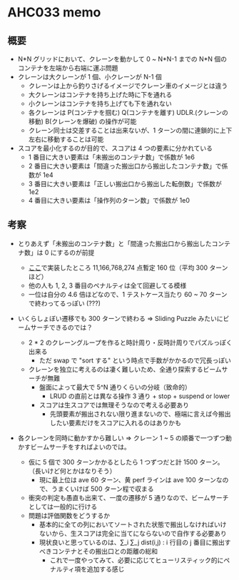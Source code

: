 # AHC033 memo

## 概要

- N\*N グリッドにおいて、クレーンを動かして 0 ~ N\*N-1 までの N\*N 個のコンテナを左端から右端に運ぶ問題
- クレーンは大クレーンが 1 個、小クレーンが N-1 個
  - クレーンは上から釣りさげるイメージでクレーン車のイメージとは違う
  - 大クレーンはコンテナを持ち上げた時に下を通れる
  - 小クレーンはコンテナを持ち上げても下を通れない
  - 各クレーンは P(コンテナを掴む) Q(コンテナを離す) UDLR.(クレーンの移動) B(クレーンを爆破) の操作が可能
  - クレーン同士は交差することは出来ないが、1 ターンの間に連鎖的に上下左右に移動することは可能
- スコアを最小化するのが目的で、スコアは 4 つの要素に分かれている
  - 1 番目に大きい要素は「未搬出のコンテナ数」で係数が 1e6
  - 2 番目に大きい要素は「間違った搬出口から搬出したコンテナ数」で係数が 1e4
  - 3 番目に大きい要素は「正しい搬出口から搬出した転倒数」で係数が 1e2
  - 4 番目に大きい要素は「操作列のターン数」で係数が 1e0

## 考察

- とりあえず「未搬出のコンテナ数」と「間違った搬出口から搬出したコンテナ数」は 0 にするのが前提

  - [ここ](https://github.com/thirofoo/AHC033/pull/2)で実装したところ 11,166,768,274 点暫定 160 位（平均 300 ターンほど）
  - 他の人も 1, 2, 3 番目のペナルティは全て回避してる模様
  - 一位は自分の 4.6 倍ほどなので、1 テストケース当たり 60 ~ 70 ターンで終わってるっぽい (???)

- いくらしょぼい遷移でも 300 ターンで終わる ⇒ Sliding Puzzle みたいにビームサーチできるのでは？

  - 2 \* 2 のクレーングループを作ると時計周り・反時計周りでパズルっぽく出来る
    - ただ swap で "sort する" という時点で手数がかかるので冗長っぽい
  - クレーンを独立に考えるのは凄く難しいため、全通り探索するビームサーチが無難
    - 盤面によって最大で 5^N 通りくらいの分岐（致命的）
      - LRUD の直前とは異なる操作 3 通り + stop + suspend or lower
    - スコアは生スコアでは無理そうなので考える必要あり
      - 先頭要素が搬出されない限り進まないので、極端に言えば今搬出したい要素だけをスコアに入れるのはありかも

- 各クレーンを同時に動かすから難しい ⇒ クレーン 1 ~ 5 の順番で一つずつ動かすビームサーチをすればよいのでは。
  - 仮に 5 個で 300 ターンかかるとしたら 1 つずつだと計 1500 ターン。（長いけど何とかはなりそう）
    - 現に最上位は ave 60 ターン、黄 perf ラインは ave 100 ターンなので、うまくいけば 500 ターン程で収まる
  - 衝突の判定も愚直も出来て、一度の遷移が 5 通りなので、ビームサーチとしては一般的に行ける
  - 問題は評価関数をどうするか
    - 基本的に全ての列においてソートされた状態で搬出しなければいけないから、生スコアは完全に当てにならないので自作する必要あり
    - 現状良いと思っているのは、∑_i ∑_j dist(i,j) : i 行目の j 番目に搬出すべきコンテナとその搬出口との距離の総和
      - これで一度やってみて、必要に応じてヒューリスティック的にペナルティ項を追加する感じ
